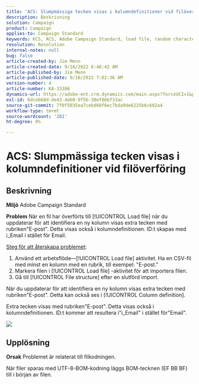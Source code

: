 ```yaml
---
title: 'ACS: Slumpmässiga tecken visas i kolumndefinitioner vid filöverföring'
description: Beskrivning
solution: Campaign
product: Campaign
applies-to: Campaign Standard
keywords: KCS, ACS, Adobe Campaign Standard, load file, random characters, column definition, Label, ID, file uploaded, load activity
resolution: Resolution
internal-notes: null
bug: false
article-created-by: Jim Menn
article-created-date: 9/16/2022 6:46:42 AM
article-published-by: Jim Menn
article-published-date: 9/16/2022 7:02:36 AM
version-number: 4
article-number: KA-15306
dynamics-url: https://adobe-ent.crm.dynamics.com/main.aspx?forceUCI=1&pagetype=entityrecord&etn=knowledgearticle&id=40695b52-8b35-ed11-9db1-0022480866ad
exl-id: 6dceb68d-de43-4eb0-9f5b-30ef86bf33ac
source-git-commit: 7f0f5035ea7cebd60f6ec7bda9de6225b6c602a4
workflow-type: tm+mt
source-wordcount: '261'
ht-degree: 0%

---
```


# ACS: Slumpmässiga tecken visas i kolumndefinitioner vid filöverföring

## Beskrivning


<b>Miljö</b>
Adobe Campaign Standard

<b>Problem</b>
När en fil har överförts till [!UICONTROL Load file] när du uppdaterar för att identifiera en ny kolumn visas extra tecken med rubriken&quot;E-post&quot;.
Detta visas också i kolumndefinitionen.
ID:t skapas med i_Email i stället för Email.

<u>Steg för att återskapa problemet</u>:

1. Använd ett arbetsflöde—[!UICONTROL Load file] aktivitet.
Ha en CSV-fil med minst en kolumn med en rubrik, till exempel: &quot;E-post.&quot;
2. Markera filen i [!UICONTROL Load file] -aktivitet för att importera filen.
3. Gå till [!UICONTROL File structure] efter en slutförd import.

När du uppdaterar för att identifiera en ny kolumn visas extra tecken med rubriken&quot;E-post&quot;.
Detta kan också ses i [!UICONTROL Column definition].

Extra tecken visas med rubriken&quot;E-post&quot;.
Detta visas också i kolumndefinitionen.
ID:t kommer att resultera i&quot;i_Email&quot; i stället för&quot;Email&quot;.

![](https://support.neolane.net/nl/jsp/previewFile.jsp?md5=0b4065125940743e01772361c3de7a42&amp;amp;ext=png&amp;amp;contentType=image/png&amp;amp;fileName=Load%20File%20Screen%20shot.png&amp;amp;__sessiontoken=___T6lIC6yifQm9PSg+71ewRkrmB1/tfKMdlN13lb9GkQA1d2ToxnddGEqJttAdN7IYNTQuGId1i+dlfO5r/nPKE5ad+kz0e8dAXoH4VqdvidxXXwq7EkJUIAIA)


## Upplösning


<b>Orsak</b>
Problemet är relaterat till filkodningen.

När filer sparas med UTF-8-BOM-kodning läggs BOM-tecknen (EF BB BF) till i början av filen.
